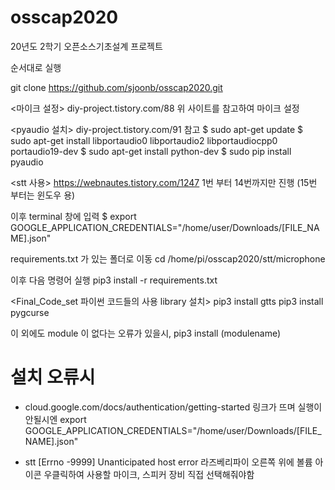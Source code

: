 # osscap2020

20년도 2학기 오픈소스기초설계 프로젝트

순서대로 실행

git clone https://github.com/sjoonb/osscap2020.git

<마이크 설정>
diy-project.tistory.com/88
위 사이트를 참고하여 마이크 설정

<pyaudio 설치>
diy-project.tistory.com/91 참고
$ sudo apt-get update
$ sudo apt-get install libportaudio0 libportaudio2 libportaudiocpp0 portaudio19-dev
$ sudo apt-get install python-dev
$ sudo pip install pyaudio

<stt 사용>
https://webnautes.tistory.com/1247
1번 부터 14번까지만 진행 (15번 부터는 윈도우 용)

이후 terminal 창에 입력
$ export GOOGLE_APPLICATION_CREDENTIALS="/home/user/Downloads/[FILE_NAME].json"

requirements.txt 가 있는 폴더로 이동
cd /home/pi/osscap2020/stt/microphone

이후 다음 명령어 실행
pip3 install -r requirements.txt

<Final_Code_set 파이썬 코드들의 사용 library 설치>
pip3 install gtts
pip3 install pygcurse


이 외에도 module 이 없다는 오류가 있을시, pip3 install (modulename)



# 설치 오류시
- cloud.google.com/docs/authentication/getting-started 링크가 뜨며 실행이 안될시엔
export GOOGLE_APPLICATION_CREDENTIALS="/home/user/Downloads/[FILE_NAME].json"

- stt [Errno -9999] Unanticipated host error
라즈베리파이 오른쪽 위에 볼륨 아이콘 우클릭하여 사용할 마이크, 스피커 장비 직접 선택해줘야함





